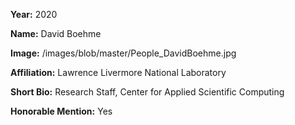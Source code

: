 **Year:** 2020

**Name:** David Boehme

**Image:** /images/blob/master/People_DavidBoehme.jpg

**Affiliation:** Lawrence Livermore National Laboratory

**Short Bio:** Research Staff, Center for Applied Scientific Computing

**Honorable Mention:** Yes

